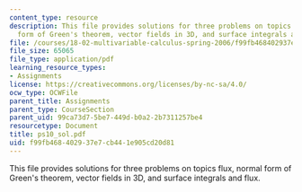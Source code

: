 ```yaml
---
content_type: resource
description: This file provides solutions for three problems on topics flux, normal
  form of Green's theorem, vector fields in 3D, and surface integrals and flux.
file: /courses/18-02-multivariable-calculus-spring-2006/f99fb468402937e7cb441e905cd20d81_ps10_sol.pdf
file_size: 65065
file_type: application/pdf
learning_resource_types:
- Assignments
license: https://creativecommons.org/licenses/by-nc-sa/4.0/
ocw_type: OCWFile
parent_title: Assignments
parent_type: CourseSection
parent_uid: 99ca73d7-5be7-449d-b0a2-2b7311257be4
resourcetype: Document
title: ps10_sol.pdf
uid: f99fb468-4029-37e7-cb44-1e905cd20d81
---
```

This file provides solutions for three problems on topics flux, normal form of Green's theorem, vector fields in 3D, and surface integrals and flux.